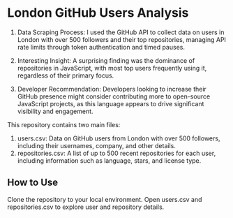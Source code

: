 # London GitHub Users Analysis
1. Data Scraping Process: I used the GitHub API to collect data on users in London with over 500 followers and their top repositories, managing API rate limits through token authentication and timed pauses.

2. Interesting Insight: A surprising finding was the dominance of repositories in JavaScript, with most top users frequently using it, regardless of their primary focus.

3. Developer Recommendation: Developers looking to increase their GitHub presence might consider contributing more to open-source JavaScript projects, as this language appears to drive significant visibility and engagement.

 This repository contains two main files:

1. users.csv: Data on GitHub users from London with over 500 followers, including their usernames, company, and other details.
2. repositories.csv: A list of up to 500 recent repositories for each user, including information such as language, stars, and license type.
## How to Use
Clone the repository to your local environment.
Open users.csv and repositories.csv to explore user and repository details.
